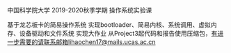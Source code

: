 中国科学院大学
2019-2020秋季学期
操作系统实验课

基于龙芯板卡的简易操作系统
实现bootloader、简易内核、系统调用、虚拟内存、设备驱动和文件系统
实现大作业
从Project3起代码和报告使用压缩包，有进一步需要的请联系邮箱lihaochen17@mails.ucas.ac.cn